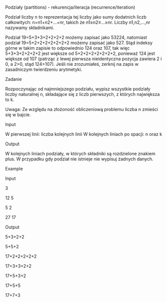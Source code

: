 Podziały (partitions) - rekurencja/iteracja (recurrence/iteration)

Podział liczby n to reprezentacja tej liczby jako sumy dodatnich liczb całkowitych: n=n1+n2+...+nr, takich że n1≥n2≥...≥nr. Liczby n1,n2,...,nr nazywamy składnikami.

Podział 19=5+3+3+2+2+2+2 możemy zapisać jako 53224, natomiast podział 19=5+2+2+2+2+2+2+2 możemy zapisać jako 527.
Stąd indeksy górne w takim zapisie to odpowiednio 124 oraz 107, tak więc 5+3+3+2+2+2+2 jest większe od 5+2+2+2+2+2+2+2, 
ponieważ 124 jest większe od 107 (patrząc z lewej pierwsza nieidentyczna pozycja zawiera 2 i 0, a 2>0, stąd 124>107).
Jeśli nie zrozumiałeś, zerknij na zapis w zasadniczym twierdzeniu arytmetyki.

Zadanie

Rozpoczynając od najmniejszego podziału, wypisz wszystkie podziały liczby naturalnej n, składające się z liczb pierwszych, z których największa to k. 

Uwaga:
Ze względu na złożoność obliczeniową problemu liczba n zmieści się w bajcie.

Input

W pierwszej linii: liczba kolejnych linii
W kolejnych liniach po spacji: n oraz k

Output

W kolejnych liniach podziały, w których składniki są rozdzielone znakiem plus. W przypadku gdy podział nie istnieje nie wypisuj żadnych danych.

Example

Input

3

12 5

5 2

27 17

Output

5+3+2+2

5+5+2

17+2+2+2+2+2

17+3+3+2+2

17+5+3+2

17+5+5

17+7+3
